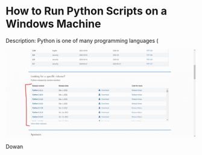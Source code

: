 # How to Run Python Scripts on a Windows Machine

Description:
Python is one of many programming languages (

![Alt text](1.png)

Dowan
